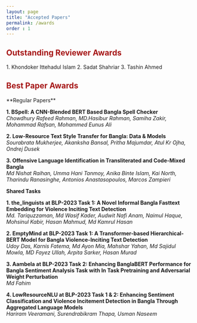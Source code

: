 ```yaml
---
layout: page
title: "Accepted Papers"
permalink: /awards
order : 1
---
```

<h2 style="color: #a61717">Outstanding Reviewer Awards</h2>
1. Khondoker Ittehadul Islam
2. Sadat Shahriar
3. Tashin Ahmed


<h2 style="color: #a61717">Best Paper Awards</h2>
**Regular Papers**

**1. BSpell: A CNN-Blended BERT Based Bangla Spell Checker**\
*Chowdhury Rafeed Rahman, MD.Hasibur Rahman, Samiha Zakir, Mohammad Rafsan, Mohammed Eunus Ali*

**2. Low-Resource Text Style Transfer for Bangla: Data & Models**\
*Sourabrata Mukherjee, Akanksha Bansal, Pritha Majumdar, Atul Kr Ojha, Ondrej Dusek*

**3. Offensive Language Identification in Transliterated and Code-Mixed Bangla**\
*Md Nishat Raihan, Umma Hani Tanmoy, Anika Binte Islam, Kai North, Tharindu Ranasinghe, Antonios Anastasopoulos, Marcos Zampieri*

**Shared Tasks**

**1. the_linguists at BLP-2023 Task 1: A Novel Informal Bangla Fasttext Embedding for Violence Inciting Text Detection**\
*Md. Tariquzzaman, Md Wasif Kader, Audwit Nafi Anam, Naimul Haque, Mohsinul Kabir, Hasan Mahmud, Md Kamrul Hasan*

**2. EmptyMind at BLP-2023 Task 1: A Transformer-based Hierarchical-BERT Model for Bangla Violence-Inciting Text Detection**\
*Udoy Das, Karnis Fatema, Md Ayon Mia, Mahshar Yahan, Md Sajidul Mowla, MD Fayez Ullah, Arpita Sarker, Hasan Murad*

**3. Aambela at BLP-2023 Task 2: Enhancing BanglaBERT Performance for Bangla Sentiment Analysis Task with In Task Pretraining and Adversarial Weight Perturbation**\
*Md Fahim*

**4. LowResourceNLU at BLP-2023 Task 1 & 2:  Enhancing Sentiment Classification and Violence Incitement Detection in Bangla Through Aggregated Language Models**\
*Hariram Veeramani, Surendrabikram Thapa, Usman Naseem*






